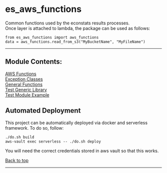 
# es_aws_functions <a name='top'>
Common functions used by the econstats results processes.
<br>
Once layer is attached to lambda, the package can be used as follows:
```
from es_aws_functions import aws_functions
data = aws_functions.read_from_s3("MyBucketName", "MyFileName")
```
<hr>
  
## Module Contents:
[AWS Functions](AWSFunctions.md)<br>
[Exception Classes](ExceptionClasses.md)<br>
[General Functions](GeneralFunctions.md)<br>
[Test Generic Library](TestGenericLibrary.md)<br>
[Test Module Example](TestModuleExample.md)

## Automated Deployment <a name='autodeploy'>
This project can be automatically deployed via docker and serverless framework. To do so, follow:<br>
```
./do.sh build
aws-vault exec serverless -- ./do.sh deploy
```
You will need the correct credentials stored in aws vault so that this works.

[Back to top](#top)
<hr>

